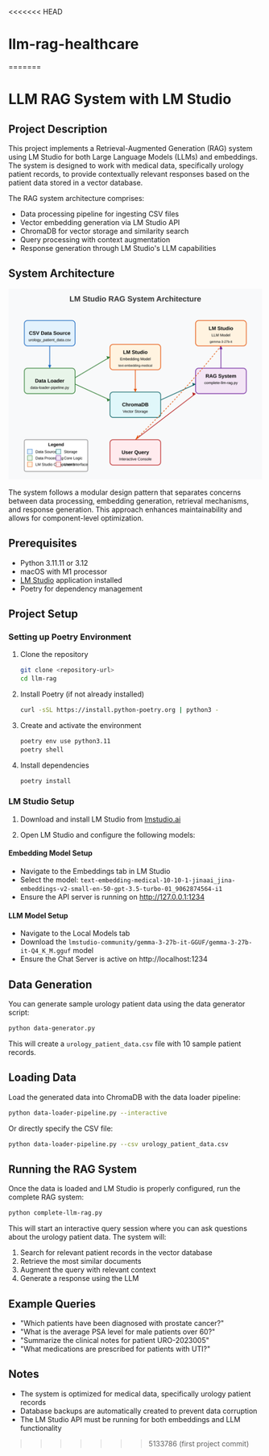 <<<<<<< HEAD
# llm-rag-healthcare
=======
# LLM RAG System with LM Studio

## Project Description

This project implements a Retrieval-Augmented Generation (RAG) system using LM Studio for both Large Language Models (LLMs) and embeddings. The system is designed to work with medical data, specifically urology patient records, to provide contextually relevant responses based on the patient data stored in a vector database.

The RAG system architecture comprises:
- Data processing pipeline for ingesting CSV files
- Vector embedding generation via LM Studio API
- ChromaDB for vector storage and similarity search
- Query processing with context augmentation
- Response generation through LM Studio's LLM capabilities

## System Architecture

![RAG System Architecture](system_architecture.svg)

The system follows a modular design pattern that separates concerns between data processing, embedding generation, retrieval mechanisms, and response generation. This approach enhances maintainability and allows for component-level optimization.

## Prerequisites

- Python 3.11.11 or 3.12
- macOS with M1 processor
- [LM Studio](https://lmstudio.ai/) application installed
- Poetry for dependency management

## Project Setup

### Setting up Poetry Environment

1. Clone the repository
   ```bash
   git clone <repository-url>
   cd llm-rag
   ```

2. Install Poetry (if not already installed)
   ```bash
   curl -sSL https://install.python-poetry.org | python3 -
   ```

3. Create and activate the environment
   ```bash
   poetry env use python3.11
   poetry shell
   ```

4. Install dependencies
   ```bash
   poetry install
   ```

### LM Studio Setup

1. Download and install LM Studio from [lmstudio.ai](https://lmstudio.ai/)

2. Open LM Studio and configure the following models:

#### Embedding Model Setup
- Navigate to the Embeddings tab in LM Studio
- Select the model: `text-embedding-medical-10-10-1-jinaai_jina-embeddings-v2-small-en-50-gpt-3.5-turbo-01_9062874564-i1`
- Ensure the API server is running on http://127.0.0.1:1234

#### LLM Model Setup
- Navigate to the Local Models tab
- Download the `lmstudio-community/gemma-3-27b-it-GGUF/gemma-3-27b-it-Q4_K_M.gguf` model
- Ensure the Chat Server is active on http://localhost:1234

## Data Generation

You can generate sample urology patient data using the data generator script:

```bash
python data-generator.py
```

This will create a `urology_patient_data.csv` file with 10 sample patient records.

## Loading Data

Load the generated data into ChromaDB with the data loader pipeline:

```bash
python data-loader-pipeline.py --interactive
```

Or directly specify the CSV file:

```bash
python data-loader-pipeline.py --csv urology_patient_data.csv
```

## Running the RAG System

Once the data is loaded and LM Studio is properly configured, run the complete RAG system:

```bash
python complete-llm-rag.py
```

This will start an interactive query session where you can ask questions about the urology patient data. The system will:

1. Search for relevant patient records in the vector database
2. Retrieve the most similar documents
3. Augment the query with relevant context
4. Generate a response using the LLM

## Example Queries

- "Which patients have been diagnosed with prostate cancer?"
- "What is the average PSA level for male patients over 60?"
- "Summarize the clinical notes for patient URO-2023005"
- "What medications are prescribed for patients with UTI?"

## Notes

- The system is optimized for medical data, specifically urology patient records
- Database backups are automatically created to prevent data corruption
- The LM Studio API must be running for both embeddings and LLM functionality
>>>>>>> 5133786 (first project commit)
